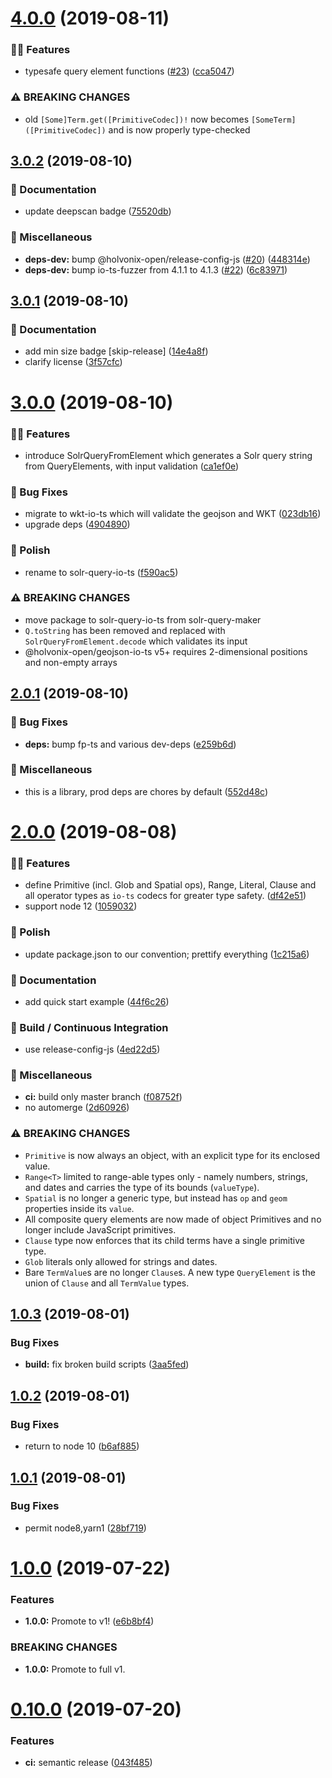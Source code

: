 # [4.0.0](https://github.com/holvonix-open/solr-query-io-ts/compare/v3.0.2...v4.0.0) (2019-08-11)


### 🌟🚀 Features

* typesafe query element functions ([#23](https://github.com/holvonix-open/solr-query-io-ts/issues/23)) ([cca5047](https://github.com/holvonix-open/solr-query-io-ts/commit/cca5047))


### ⚠️ BREAKING CHANGES

* old `[Some]Term.get([PrimitiveCodec])!` now becomes `[SomeTerm]([PrimitiveCodec])` and is now properly type-checked

## [3.0.2](https://github.com/holvonix-open/solr-query-io-ts/compare/v3.0.1...v3.0.2) (2019-08-10)


### 📖 Documentation

* update deepscan badge ([75520db](https://github.com/holvonix-open/solr-query-io-ts/commit/75520db))


### 🧦 Miscellaneous

* **deps-dev:** bump @holvonix-open/release-config-js ([#20](https://github.com/holvonix-open/solr-query-io-ts/issues/20)) ([448314e](https://github.com/holvonix-open/solr-query-io-ts/commit/448314e))
* **deps-dev:** bump io-ts-fuzzer from 4.1.1 to 4.1.3 ([#22](https://github.com/holvonix-open/solr-query-io-ts/issues/22)) ([6c83971](https://github.com/holvonix-open/solr-query-io-ts/commit/6c83971))

## [3.0.1](https://github.com/holvonix-open/solr-query-io-ts/compare/v3.0.0...v3.0.1) (2019-08-10)


### 📖 Documentation

* add min size badge [skip-release] ([14e4a8f](https://github.com/holvonix-open/solr-query-io-ts/commit/14e4a8f))
* clarify license ([3f57cfc](https://github.com/holvonix-open/solr-query-io-ts/commit/3f57cfc))

# [3.0.0](https://github.com/holvonix-open/solr-query-io-ts/compare/v2.0.1...v3.0.0) (2019-08-10)


### 🌟🚀 Features

* introduce SolrQueryFromElement which generates a Solr query string from QueryElements, with input validation ([ca1ef0e](https://github.com/holvonix-open/solr-query-io-ts/commit/ca1ef0e))


### 🐛 Bug Fixes

* migrate to wkt-io-ts which will validate the geojson and WKT ([023db16](https://github.com/holvonix-open/solr-query-io-ts/commit/023db16))
* upgrade deps ([4904890](https://github.com/holvonix-open/solr-query-io-ts/commit/4904890))


### 💄 Polish

* rename to solr-query-io-ts ([f590ac5](https://github.com/holvonix-open/solr-query-io-ts/commit/f590ac5))


### ⚠️ BREAKING CHANGES

* move package to solr-query-io-ts from solr-query-maker
* `Q.toString` has been removed and replaced with `SolrQueryFromElement.decode` which validates its input
* @holvonix-open/geojson-io-ts v5+ requires 2-dimensional positions and non-empty arrays

## [2.0.1](https://github.com/holvonix-open/solr-query-io-ts/compare/v2.0.0...v2.0.1) (2019-08-10)


### 🐛 Bug Fixes

* **deps:** bump fp-ts and various dev-deps ([e259b6d](https://github.com/holvonix-open/solr-query-io-ts/commit/e259b6d))


### 🧦 Miscellaneous

* this is a library, prod deps are chores by default ([552d48c](https://github.com/holvonix-open/solr-query-io-ts/commit/552d48c))

# [2.0.0](https://github.com/holvonix-open/solr-query-io-ts/compare/v1.0.3...v2.0.0) (2019-08-08)


### 🌟🚀 Features

* define Primitive (incl. Glob and Spatial ops), Range, Literal, Clause and all operator types as `io-ts` codecs for greater type safety. ([df42e51](https://github.com/holvonix-open/solr-query-io-ts/commit/df42e51))
* support node 12 ([1059032](https://github.com/holvonix-open/solr-query-io-ts/commit/1059032))


### 💄 Polish

* update package.json to our convention; prettify everything ([1c215a6](https://github.com/holvonix-open/solr-query-io-ts/commit/1c215a6))


### 📖 Documentation

* add quick start example ([44f6c26](https://github.com/holvonix-open/solr-query-io-ts/commit/44f6c26))


### 🔧 Build / Continuous Integration

* use release-config-js ([4ed22d5](https://github.com/holvonix-open/solr-query-io-ts/commit/4ed22d5))


### 🧦 Miscellaneous

* **ci:** build only master branch ([f08752f](https://github.com/holvonix-open/solr-query-io-ts/commit/f08752f))
* no automerge ([2d60926](https://github.com/holvonix-open/solr-query-io-ts/commit/2d60926))


### ⚠️ BREAKING CHANGES

* `Primitive` is now always an object, with an explicit type for its enclosed value.
* `Range<T>` limited to range-able types only - namely numbers, strings, and dates and carries the type of its bounds (`valueType`).
* `Spatial` is no longer a generic type, but instead has `op` and `geom` properties inside its `value`.
* All composite query elements are now made of object Primitives and no longer include JavaScript primitives.
* `Clause` type now enforces that its child terms have a single primitive type.
* `Glob` literals only allowed for strings and dates.
* Bare `TermValue`s are no longer `Clause`s.  A new type `QueryElement` is the union of `Clause` and all `TermValue` types.

## [1.0.3](https://github.com/holvonix-open/solr-query-io-ts/compare/v1.0.2...v1.0.3) (2019-08-01)


### Bug Fixes

* **build:** fix broken build scripts ([3aa5fed](https://github.com/holvonix-open/solr-query-io-ts/commit/3aa5fed))

## [1.0.2](https://github.com/holvonix-open/solr-query-io-ts/compare/v1.0.1...v1.0.2) (2019-08-01)


### Bug Fixes

* return to node 10 ([b6af885](https://github.com/holvonix-open/solr-query-io-ts/commit/b6af885))

## [1.0.1](https://github.com/holvonix-open/solr-query-io-ts/compare/v1.0.0...v1.0.1) (2019-08-01)


### Bug Fixes

* permit node8,yarn1 ([28bf719](https://github.com/holvonix-open/solr-query-io-ts/commit/28bf719))

# [1.0.0](https://github.com/holvonix-open/solr-query-io-ts/compare/v0.10.0...v1.0.0) (2019-07-22)


### Features

* **1.0.0:** Promote to v1! ([e6b8bf4](https://github.com/holvonix-open/solr-query-io-ts/commit/e6b8bf4))


### BREAKING CHANGES

* **1.0.0:** Promote to full v1.

# [0.10.0](https://github.com/holvonix-open/solr-query-io-ts/compare/v0.9.1...v0.10.0) (2019-07-20)


### Features

* **ci:** semantic release ([043f485](https://github.com/holvonix-open/solr-query-io-ts/commit/043f485))
